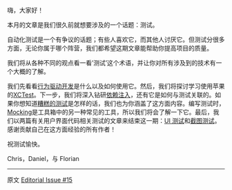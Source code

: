 嗨，大家好！  

本月的文章是我们很久前就想要涉及的一个话题：测试。  

自动化测试是一个有争议的话题；有些人喜欢它，而其他人讨厌它。但测试分很多方面，无论你属于哪个阵营，我们都希望这期文章能帮助你提高项目的质量。 

我们将从各种不同的观点看一看’测试’这个术语，并让你对所有涉及到的技术有一个大概的了解。  

我们先看看[行为驱动开发][1]是什么以及如何使用它。然后，我们将探讨学习使用苹果的[XCTest][2]。下一步，我们将深入钻研[依赖注入][3]，还有它是如何与测试关联的。如果你想知道[糟糕的测试][4]是怎样的话，我们也为你涵盖了这方面内容。编写测试时，[Mocking][5]是工具箱中的另一种常见的工具，所以我们将会了解一下它。最后，我们以两篇有关用户界面代码相关测试的文章来结束这一期：[UI 测试][6]和[截图测试][7]。感谢贡献自己在这方面经验的所有作者！  

祝测试愉快。  

Chris，Daniel，与 Florian  

--- 

 

原文 [Editorial Issue #15](http://www.objc.io/issue-15/editorial.html)

[1]: http://objccn.io/issue-15-1/
[2]: http://objccn.io/issue-15-2/
[3]: http://objccn.io/issue-15-3/
[4]: http://objccn.io/issue-15-4/
[5]: http://objccn.io/issue-15-5/
[6]: http://objccn.io/issue-15-6/
[7]: http://objccn.io/issue-15-7/
